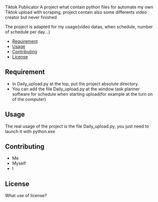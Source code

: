 Tiktok Publicator
A project what contain python files for automate my own Tiktok upload with scraping, project contain also some differents video creator but never finished

The project is adapted for my usage(video datas, when schedule, number of schedule per day...)

- [Requirement](#requirement)
- [Usage](#usage)
- [Contributing](#contributing)
- [License](#license)


## Requirement
- In Daily_upload.py at the top, put the project absolute directory.
- You can add the file Daily_upload.py at the window task planner software for schedule when starting upload(for example at the turn on of the computer)

## Usage
The real usage of the project is the file Daily_upload.py, you just need to launch it with python.exe

## Contributing
- Me
- Myself
- I

## License
What use of license?
